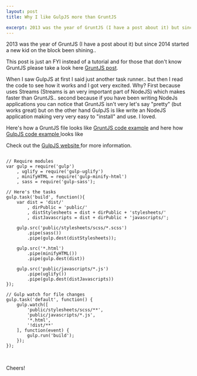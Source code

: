 ```yaml
---
layout: post
title: Why I like GulpJS more than GruntJS

excerpt: 2013 was the year of GruntJS (I have a post about it) but since 2014 started a new kid on the block appeared and has been shining..
---
```


2013 was the year of GruntJS (I have a post about it) but since 2014 started a new kid on the block been shining..

This post is just an FYI instead of a tutorial and for those that don't know GruntJS please take a look here <a href="http://www.bymichaellancaster.com/blog/introduction-to-task-runner-gruntjs/" target="_blank" title="GruntJS">GruntJS post</a>.

When I saw GulpJS at first I said just another task runner.. but then I read the code to see how it works and I got very excited. Why?
First because uses Streams (Streams is an very important part of NodeJS) which makes faster than GruntJS.. second because if you have been writing NodeJs applications you can notice that GruntJS isn't very let's say "pretty" (but works great) but on the other hand GulpJS is like write an NodeJS application making very very easy to "install" and use. I loved.

Here's how a GruntJS file looks like <a href="https://github.com/weblancaster/blog-examples/blob/master/GruntJS-app" target="_blank" title="GruntJS">GruntJS code example</a> and here how <a href="https://github.com/weblancaster/blog-examples/tree/master/gulpjs-example" target="_blank" title="GulpJS">GulpJS code example </a> looks like

Check out the <a href="https://gulpjs.com" target="_blank" title="GulpJS website"> GulpJS website </a> for more information.

<pre><code data-language="javascript">
// Require modules
var gulp = require('gulp')
    , uglify = require('gulp-uglify')
    , minifyHTML = require('gulp-minify-html')
    , sass = require('gulp-sass');

// Here's the tasks
gulp.task('build', function(){
    var dist = 'dist/'
        , dirPublic = 'public/'
        , distStylesheets = dist + dirPublic + 'stylesheets/'
        , distJavascripts = dist + dirPublic + 'javascripts/';

    gulp.src('public/stylesheets/scss/*.scss')
        .pipe(sass())
        .pipe(gulp.dest(distStylesheets));

    gulp.src('*.html')
        .pipe(minifyHTML())
        .pipe(gulp.dest(dist))

    gulp.src('public/javascripts/*.js')
        .pipe(uglify())
        .pipe(gulp.dest(distJavascripts))
});

// Gulp watch for file changes
gulp.task('default', function() {
    gulp.watch([
        'public/stylesheets/scss/**',
        'public/javascripts/*.js',
        '*.html',
        '!dist/**'
    ], function(event) {
        gulp.run('build');
    });
});
</code></pre>

<br> 

Cheers!